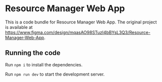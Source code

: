 
  # Resource Manager Web App

  This is a code bundle for Resource Manager Web App. The original project is available at https://www.figma.com/design/mqasAO98STuzI4bBYsL3Q3/Resource-Manager-Web-App.

  ## Running the code

  Run `npm i` to install the dependencies.

  Run `npm run dev` to start the development server.
  